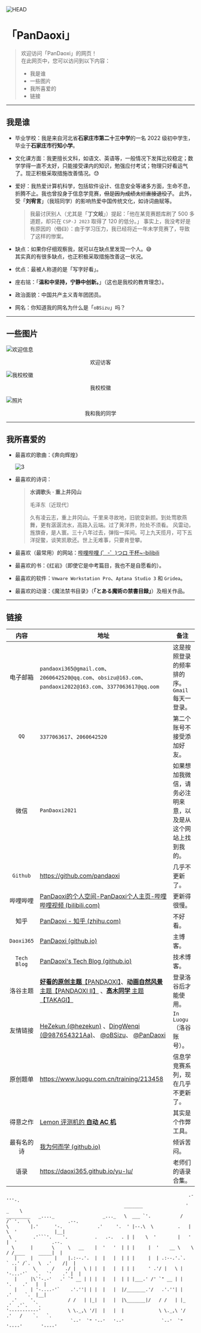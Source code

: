 <img src="./head.png" alt="HEAD"  />

# 「PanDaoxi」

>   欢迎访问「PanDaoxi」的网页！\
>   在此网页中，您可以访问到以下内容：
>
>   - 我是谁
>   - 一些图片
>   - 我所喜爱的
>   - 链接

---

## 我是谁

-   毕业学校：我是来自河北省**石家庄市第二十三中学**的一名 $2022$ 级初中学生，毕业于**石家庄市行知小学**。

-   文化课方面：我更擅长文科，如语文、英语等，一般情况下发挥比较稳定；数学学得一直不太好，只能接受课内的知识，勉强应付考试；物理只好看运气了。现正积极采取措施改善情况。😓

-   爱好：我热爱计算机科学，包括软件设计、信息安全等诸多方面，生命不息，折腾不止。我也曾投身于信息学竞赛，~~但是因为成绩太烂直接退役了~~。
    此外，受「**刘宥言**」（我班同学）的影响热爱中国传统文化，如诗词曲赋等。
    
    >   我最讨厌别人（尤其是「**丁文岐**」）提起：「他在某竞赛题库刷了 $500$ 多道题，却只在 $\texttt{CSP-J 2023}$ 取得了 $120$ 的低分。」
    >   事实上，我没考好是有原因的（~~借口~~）：由于学习压力，我已经将近一年未学竞赛了，导致了这样的惨案。

-   缺点：如果你仔细观察我，就可以在缺点里发现一个人。😅\
    其实真的有很多缺点，也正积极采取措施改善这一状况。

-   优点：最被人称道的是「写字好看」。

-   座右铭：「**温和中坚持，宁静中创新。**」（这也是我校的教育理念）。
-   政治面貌：中国共产主义青年团团员。

-   网名：你知道我的网名为什么是「`oBSizu`​」吗？

---

## 一些图片

![欢迎信息](https://api.xecades.xyz/api?color=255%2C255%2C255%2C50&bg=30%2C34%2C42%2C0&date=2024-09-22&str=我的+15+岁生日&quote=✨+用心动脑，卓尔不群+✨&site=pandaoxi.github.io&bilibili=PanDaoxi&email=pandaoxi365@gmail.com&wechat=pandaoxi2021&luogu=PanDaoxi&qq=2060642520)
<center>欢迎访客</center>

![我校校徽](./2.png)

<center>我校校徽</center>

![照片](./1.jpg)
<center>我和我的同学</center>

---

## 我所喜爱的

-   最喜欢的歌曲：《奔向辉煌》

    ![3](./3.png)

-   最喜欢的诗词：

    >   **水调歌头 · 重上井冈山**
    >
    >   毛泽东〔近现代〕
    >
    >   久有凌云志，重上井冈山。千里来寻故地，旧貌变新颜。到处莺歌燕舞，更有潺潺流水，高路入云端。过了黄洋界，险处不须看。
    >   风雷动，旌旗奋，是人寰。三十八年过去，弹指一挥间。可上九天揽月，可下五洋捉鳖，谈笑凯歌还。世上无难事，只要肯登攀。

-   最喜欢（最常用）的网站：[哔哩哔哩 (゜-゜)つロ 干杯~-bilibili](https://www.bilibili.com/)

-   最喜欢的书：《红岩》（即使它是中考篇目，我也不是自愿看的）。

-   最喜欢的软件：`Vmware Workstation Pro`、`Aptana Studio 3` 和 `Gridea`。

-   最喜欢的动漫：《魔法禁书目录》（**「とある魔術の禁書目録」**）及相关作品。

---

## 链接

|         内容         | 地址                                                         | 备注                                                         |
| :------------------: | ------------------------------------------------------------ | ------------------------------------------------------------ |
|       电子邮箱       | `pandaoxi365@gmail.com`、`2060642520@qq.com`、`obsizu@163.com`、`pandaoxi2022@163.com`、`3377063617@qq.oom` | 这是按照登录的频率排的序。$\texttt{Gmail}$ 每天一登录。      |
|    $\texttt{QQ}$     | $\texttt{3377063617}$、$\texttt{2060642520}$                 | 第二个账号不接受添加好友。                                   |
|         微信         | $\texttt{PanDaoxi2021}$                                      | 如果想加我微信，请务必注明来意，以及是从这个网站上找到我的。 |
|  $\texttt{Github}$   | <https://github.com/pandaoxi>                                | 几乎不更新了。                                               |
|       哔哩哔哩       | [PanDaoxi的个人空间-PanDaoxi个人主页-哔哩哔哩视频 (bilibili.com)](https://space.bilibili.com/1016727711?spm_id_from=333.1007.0.0) | 更新得很慢。                                                 |
|         知乎         | [PanDaoxi - 知乎 (zhihu.com)](https://www.zhihu.com/people/pandaoxi) | 不好看。                                                     |
| $\texttt{Daoxi365}$  | [PanDaoxi (github.io)](https://daoxi365.github.io/)            | 主博客。                                                     |
| $\texttt{Tech Blog}$ | [PanDaoxi's Tech Blog (github.io)](https://daoxi365.github.io/tech-blog/) | 技术博客。                                                   |
|       洛谷主题       | [**好看的原创主题**【PANDAOXI】](https://www.luogu.com.cn/theme/design/102553)、[**动画自然风景** 主题【PANDAOXI II】](https://www.luogu.com.cn/theme/design/102584) 、[**高木同学** 主题【TAKAGI】](https://www.luogu.com.cn/theme/design/102543) | 登录洛谷后才能使用。                                         |
|       友情链接       | [HeZekun (@hezekun)](https://www.luogu.com.cn/user/726062) 、[DingWenqi (@987654321Aa)](https://www.luogu.com.cn/user/763026)、 [@oBSizu](https://www.luogu.com.cn/user/593395)、 [@PanDaoxi ](https://www.luogu.com.cn/user/593403) | $\texttt{In Luogu}$（洛谷账号）。                            |
|       原创题单       | <https://www.luogu.com.cn/training/213458>                   | 信息学竞赛系列，现在几乎不更新了。                           |
|       得意之作       | [Lemon 评测机的 **自动 AC 机**](https://pandaoxi.gitee.io/tech-blog/ji-yu-lemon-ping-ce-ruan-jian-de-zi-dong-ac-ji/) | 其实是个作弊工具。                                           |
|      最有名的诗      | [我为何而学 (github.io)](https://daoxi365.github.io/wu-ti/)          | 倾诉苦闷。                                                   |
|         语录         | <https://daoxi365.github.io/yu-lu/>                           | 老师们的语录合集。                                           |


```
                                                                    .-'''-.                      
                                            _______                '   _    \                    
_________   _...._                  _..._   \  ___ `'.           /   /` '.   \              .--. 
\        |.'      '-.             .'     '.  ' |--.\  \         .   |     \  '              |__| 
 \        .'```'.    '.          .   .-.   . | |    \  '        |   '      |  '             .--. 
  \      |       \     \   __    |  '   '  | | |     |  '    __ \    \     / /____     _____|  | 
   |     |        |    |.:--.'.  |  |   |  | | |     |  | .:--.'.`.   ` ..' /`.   \  .'    /|  | 
   |      \      /    ./ |   \ | |  |   |  | | |     ' .'/ |   \ |  '-...-'`   `.  `'    .' |  | 
   |     |\`'-.-'   .' `" __ | | |  |   |  | | |___.' /' `" __ | |               '.    .'   |  | 
   |     | '-....-'`    .'.''| | |  |   |  |/_______.'/   .'.''| |               .'     `.  |__| 
  .'     '.            / /   | |_|  |   |  |\_______|/   / /   | |_            .'  .'`.   `.     
'-----------'          \ \._,\ '/|  |   |  |             \ \._,\ '/          .'   /    `.   `.   
                        `--'  `" '--'   '--'              `--'  `"          '----'       '----'  

```

